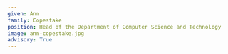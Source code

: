 ```yaml
---
given: Ann
family: Copestake
position: Head of the Department of Computer Science and Technology
image: ann-copestake.jpg
advisory: True
---
```

